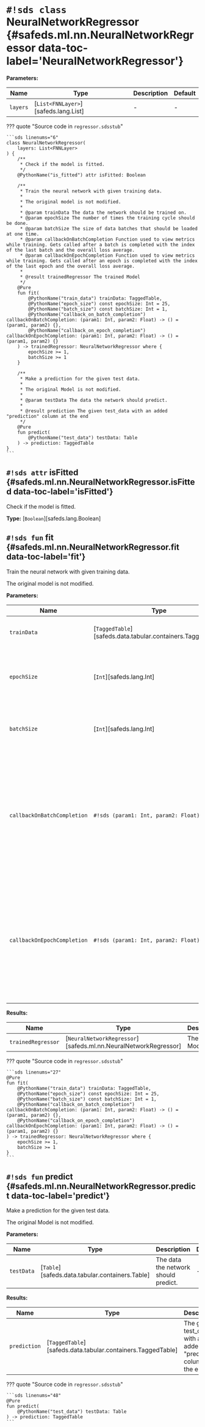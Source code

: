 # `#!sds class` NeuralNetworkRegressor {#safeds.ml.nn.NeuralNetworkRegressor data-toc-label='NeuralNetworkRegressor'}

**Parameters:**

| Name | Type | Description | Default |
|------|------|-------------|---------|
| `layers` | [`List<FNNLayer>`][safeds.lang.List] | - | - |

??? quote "Source code in `regressor.sdsstub`"

    ```sds linenums="6"
    class NeuralNetworkRegressor(
        layers: List<FNNLayer>
    ) {
        /**
         * Check if the model is fitted.
         */
        @PythonName("is_fitted") attr isFitted: Boolean
    
        /**
         * Train the neural network with given training data.
         *
         * The original model is not modified.
         *
         * @param trainData The data the network should be trained on.
         * @param epochSize The number of times the training cycle should be done.
         * @param batchSize The size of data batches that should be loaded at one time.
         * @param callbackOnBatchCompletion Function used to view metrics while training. Gets called after a batch is completed with the index of the last batch and the overall loss average.
         * @param callbackOnEpochCompletion Function used to view metrics while training. Gets called after an epoch is completed with the index of the last epoch and the overall loss average.
         *
         * @result trainedRegressor The trained Model
         */
        @Pure
        fun fit(
            @PythonName("train_data") trainData: TaggedTable,
            @PythonName("epoch_size") const epochSize: Int = 25,
            @PythonName("batch_size") const batchSize: Int = 1,
            @PythonName("callback_on_batch_completion") callbackOnBatchCompletion: (param1: Int, param2: Float) -> () = (param1, param2) {},
            @PythonName("callback_on_epoch_completion") callbackOnEpochCompletion: (param1: Int, param2: Float) -> () = (param1, param2) {}
        ) -> trainedRegressor: NeuralNetworkRegressor where {
            epochSize >= 1,
            batchSize >= 1
        }
    
        /**
         * Make a prediction for the given test data.
         *
         * The original Model is not modified.
         *
         * @param testData The data the network should predict.
         *
         * @result prediction The given test_data with an added "prediction" column at the end
         */
        @Pure
        fun predict(
            @PythonName("test_data") testData: Table
        ) -> prediction: TaggedTable
    }
    ```

## `#!sds attr` isFitted {#safeds.ml.nn.NeuralNetworkRegressor.isFitted data-toc-label='isFitted'}

Check if the model is fitted.

**Type:** [`Boolean`][safeds.lang.Boolean]

## `#!sds fun` fit {#safeds.ml.nn.NeuralNetworkRegressor.fit data-toc-label='fit'}

Train the neural network with given training data.

The original model is not modified.

**Parameters:**

| Name | Type | Description | Default |
|------|------|-------------|---------|
| `trainData` | [`TaggedTable`][safeds.data.tabular.containers.TaggedTable] | The data the network should be trained on. | - |
| `epochSize` | [`Int`][safeds.lang.Int] | The number of times the training cycle should be done. | `#!sds 25` |
| `batchSize` | [`Int`][safeds.lang.Int] | The size of data batches that should be loaded at one time. | `#!sds 1` |
| `callbackOnBatchCompletion` | `#!sds (param1: Int, param2: Float) -> ()` | Function used to view metrics while training. Gets called after a batch is completed with the index of the last batch and the overall loss average. | `#!sds (param1, param2) {}` |
| `callbackOnEpochCompletion` | `#!sds (param1: Int, param2: Float) -> ()` | Function used to view metrics while training. Gets called after an epoch is completed with the index of the last epoch and the overall loss average. | `#!sds (param1, param2) {}` |

**Results:**

| Name | Type | Description |
|------|------|-------------|
| `trainedRegressor` | [`NeuralNetworkRegressor`][safeds.ml.nn.NeuralNetworkRegressor] | The trained Model |

??? quote "Source code in `regressor.sdsstub`"

    ```sds linenums="27"
    @Pure
    fun fit(
        @PythonName("train_data") trainData: TaggedTable,
        @PythonName("epoch_size") const epochSize: Int = 25,
        @PythonName("batch_size") const batchSize: Int = 1,
        @PythonName("callback_on_batch_completion") callbackOnBatchCompletion: (param1: Int, param2: Float) -> () = (param1, param2) {},
        @PythonName("callback_on_epoch_completion") callbackOnEpochCompletion: (param1: Int, param2: Float) -> () = (param1, param2) {}
    ) -> trainedRegressor: NeuralNetworkRegressor where {
        epochSize >= 1,
        batchSize >= 1
    }
    ```

## `#!sds fun` predict {#safeds.ml.nn.NeuralNetworkRegressor.predict data-toc-label='predict'}

Make a prediction for the given test data.

The original Model is not modified.

**Parameters:**

| Name | Type | Description | Default |
|------|------|-------------|---------|
| `testData` | [`Table`][safeds.data.tabular.containers.Table] | The data the network should predict. | - |

**Results:**

| Name | Type | Description |
|------|------|-------------|
| `prediction` | [`TaggedTable`][safeds.data.tabular.containers.TaggedTable] | The given test_data with an added "prediction" column at the end |

??? quote "Source code in `regressor.sdsstub`"

    ```sds linenums="48"
    @Pure
    fun predict(
        @PythonName("test_data") testData: Table
    ) -> prediction: TaggedTable
    ```
